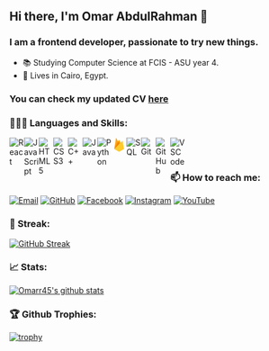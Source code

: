 ## Hi there, I'm Omar AbdulRahman 👋

### I am a frontend developer, passionate to try new things.
- 📚  Studying Computer Science at FCIS - ASU year 4.
- 📌  Lives in Cairo, Egypt.

### You can check my updated CV [here](https://raw.githubusercontent.com/omarr45/omarr45/master/Omar%20AbdulRahman%20CV.pdf) 

### 👨🏻‍💻 Languages and Skills:
[<img align="left" alt="React" width="26px" src="https://upload.wikimedia.org/wikipedia/commons/thumb/a/a7/React-icon.svg/2300px-React-icon.svg.png" />]()
[<img align="left" alt="JavaScript" width="26px" src="https://raw.githubusercontent.com/jmnote/z-icons/master/svg/javascript.svg" />]()
[<img align="left" alt="HTML5" width="26px" src="https://upload.wikimedia.org/wikipedia/commons/thumb/3/38/HTML5_Badge.svg/600px-HTML5_Badge.svg.png" />]()
[<img align="left" alt="CSS3" width="26px" src="https://cdn4.iconfinder.com/data/icons/social-media-logos-6/512/121-css3-512.png" />]()
[<img align="left" alt="C++" width="26px" src="https://raw.githubusercontent.com/jmnote/z-icons/master/svg/cpp.svg" />]()
[<img align="left" alt="Java" width="26px" src="https://raw.githubusercontent.com/jmnote/z-icons/master/svg/java.svg" />]()
[<img align="left" alt="Python" width="26px" src="https://raw.githubusercontent.com/jmnote/z-icons/master/svg/python.svg" />]()
[<img align="left" alt="Firebase" width="26px" src="https://raw.githubusercontent.com/github/explore/e94815998e4e0713912fed477a1f346ec04c3da2/topics/firebase/firebase.png" />]()
[<img align="left" alt="SQL" width="26px" src="https://upload.wikimedia.org/wikipedia/en/thumb/6/68/Oracle_SQL_Developer_logo.svg/1200px-Oracle_SQL_Developer_logo.svg.png" />]()
[<img align="left" alt="Git" width="26px" src="https://raw.githubusercontent.com/jmnote/z-icons/master/svg/git.svg" />]()
[<img align="left" alt="GitHub" width="26px" src="https://upload.wikimedia.org/wikipedia/commons/9/91/Octicons-mark-github.svg" />]()
[<img align="left" alt="VSCode" width="26px" src="https://upload.wikimedia.org/wikipedia/commons/thumb/9/9a/Visual_Studio_Code_1.35_icon.svg/1024px-Visual_Studio_Code_1.35_icon.svg.png" />]()
<br>
### <br> 📫 How to reach me:
[<img src='https://cdn.jsdelivr.net/npm/simple-icons@v3/icons/gmail.svg' alt='Email' height='40'>](mailto:omar.a.rahman45@gmail.com)
[<img src='https://cdn.jsdelivr.net/npm/simple-icons@3.0.1/icons/github.svg' alt='GitHub' height='40'>](https://github.com/omarr45)
[<img src='https://cdn.jsdelivr.net/npm/simple-icons@3.0.1/icons/facebook.svg' alt='Facebook' height='40'>](https://www.facebook.com/omartist45)
[<img src='https://cdn.jsdelivr.net/npm/simple-icons@3.0.1/icons/instagram.svg' alt='Instagram' height='40'>](https://www.instagram.com/omar_abdelrahman45/)
[<img src='https://cdn.jsdelivr.net/npm/simple-icons@3.0.1/icons/youtube.svg' alt='YouTube' height='40'>](https://www.youtube.com/channel/OmarAbdulRahman45)  

### 🌟 Streak:
[![GitHub Streak](https://github-readme-streak-stats.herokuapp.com/?user=omarr45&theme=radical)](https://github.com/omarr45)


### 📈 Stats:
[![Omarr45's github stats](https://github-readme-stats.vercel.app/api?username=omarr45&show_icons=true&theme=radical&include_all_commits=true&count_private=true)](https://github.com/omarr45?tab=repositories)
  
### 🏆 Github Trophies:
[![trophy](https://github-profile-trophy.vercel.app/?username=omarr45&theme=darkhub&no-frame=true)](https://github.com/ryo-ma/github-profile-trophy)
